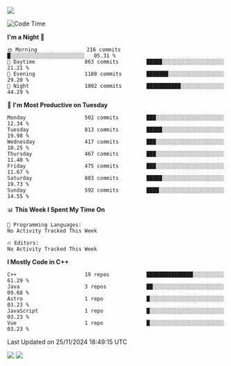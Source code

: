 ![](https://komarev.com/ghpvc/?username=lilpidgey&color=red)
<!--START_SECTION:waka-->
![Code Time](http://img.shields.io/badge/Code%20Time-1%2C491%20hrs%2018%20mins-blue)

**I'm a Night 🦉** 

```text
🌞 Morning                216 commits         █░░░░░░░░░░░░░░░░░░░░░░░░   05.31 % 
🌆 Daytime                863 commits         █████░░░░░░░░░░░░░░░░░░░░   21.21 % 
🌃 Evening                1188 commits        ███████░░░░░░░░░░░░░░░░░░   29.20 % 
🌙 Night                  1802 commits        ███████████░░░░░░░░░░░░░░   44.29 % 
```
📅 **I'm Most Productive on Tuesday** 

```text
Monday                   502 commits         ███░░░░░░░░░░░░░░░░░░░░░░   12.34 % 
Tuesday                  813 commits         █████░░░░░░░░░░░░░░░░░░░░   19.98 % 
Wednesday                417 commits         ███░░░░░░░░░░░░░░░░░░░░░░   10.25 % 
Thursday                 467 commits         ███░░░░░░░░░░░░░░░░░░░░░░   11.48 % 
Friday                   475 commits         ███░░░░░░░░░░░░░░░░░░░░░░   11.67 % 
Saturday                 803 commits         █████░░░░░░░░░░░░░░░░░░░░   19.73 % 
Sunday                   592 commits         ████░░░░░░░░░░░░░░░░░░░░░   14.55 % 
```


📊 **This Week I Spent My Time On** 

```text
💬 Programming Languages: 
No Activity Tracked This Week

🔥 Editors: 
No Activity Tracked This Week
```

**I Mostly Code in C++** 

```text
C++                      19 repos            ███████████████░░░░░░░░░░   61.29 % 
Java                     3 repos             ██░░░░░░░░░░░░░░░░░░░░░░░   09.68 % 
Astro                    1 repo              █░░░░░░░░░░░░░░░░░░░░░░░░   03.23 % 
JavaScript               1 repo              █░░░░░░░░░░░░░░░░░░░░░░░░   03.23 % 
Vue                      1 repo              █░░░░░░░░░░░░░░░░░░░░░░░░   03.23 % 
```




 Last Updated on 25/11/2024 18:49:15 UTC
<!--END_SECTION:waka-->
![](https://hit.yhype.me/github/profile?user_id=42968544)
![](https://komarev.com/ghpvc/?lilpidgey)
